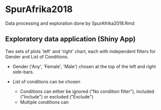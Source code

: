 # SpurAfrika2018

Data processing and exploration done by SpurAfrika2018.Rmd

## Exploratory data application (Shiny App)

Two sets of plots 'left' and 'right' chart, each with independent filters for Gender and List of Conditions.

* Gender ('Any', 'Female', 'Male') chosen at the top of the left and right side-bars.

* List of conditions can be chosen 
    - Conditions can either be ignored ("No condition filter"), included ("Include") or excluded ("Exclude")
    - Multiple conditions can 
